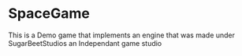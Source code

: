# SpaceGame
This is a Demo game that implements an engine that was made under SugarBeetStudios an Independant game studio
